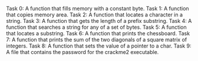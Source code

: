 Task 0: A function that fills memory with a constant byte.
Task 1: A function that copies memory area.
Task 2: A function that locates a character in a string.
Task 3: A function that gets the length of a prefix substring.
Task 4: A function that searches a string for any of a set of bytes.
Task 5: A function that locates a substring.
Task 6: A function that prints the chessboard.
Task 7: A function that prints the sum of the two diagonals of a square matrix of integers.
Task 8: A function that sets the value of a pointer to a char.
Task 9: A file that contains the password for the crackme2 executable. 

